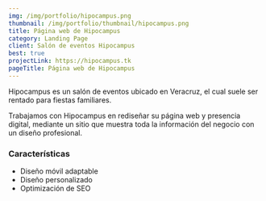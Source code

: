 ```yaml
---
img: /img/portfolio/hipocampus.png
thumbnail: /img/portfolio/thumbnail/hipocampus.png
title: Página web de Hipocampus
category: Landing Page
client: Salón de eventos Hipocampus
best: true
projectLink: https://hipocampus.tk
pageTitle: Página web de Hipocampus
---
```


Hipocampus es un salón de eventos ubicado en Veracruz, el cual suele ser rentado para fiestas familiares.

Trabajamos con Hipocampus en rediseñar su página web y presencia digital, mediante un sitio que muestra toda la información del negocio con un diseño profesional.

### Características

* Diseño móvil adaptable
* Diseño personalizado 
* Optimización de SEO
